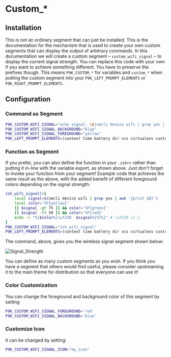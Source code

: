 # Custom_*

## Installation

This is not an ordinary segment that can just be installed. This is the
documentation for the mechanism that is used to create your own custom segments
that can display the output of arbitrary commands. In this documentation we
will create a custom segment – `custom_wifi_signal` – to display the current
signal strength. You can replace this code with your own if you want to
achieve something different. You have to preserve the prefixes though.
This means `P9K_CUSTOM_*` for variables and `custom_*` when putting the
custom segment into your `P9K_LEFT_PROMPT_ELEMENTS` or
`P9K_RIGHT_PROMPT_ELEMENTS`.

## Configuration

### Command as Segment

```zsh
P9K_CUSTOM_WIFI_SIGNAL="echo signal: \$(nmcli device wifi | grep yes | awk '{print \$8}')"
P9K_CUSTOM_WIFI_SIGNAL_BACKGROUND="blue"
P9K_CUSTOM_WIFI_SIGNAL_FOREGROUND="yellow"
P9K_LEFT_PROMPT_ELEMENTS=(context time battery dir vcs virtualenv custom_wifi_signal)
```

### Function as Segment

If you prefer, you can also define the function in your `.zshrc` rather than
putting it in-line with the variable export, as shown above. Just don't forget
to invoke your function from your segment! Example code that achieves the same
result as the above, with the added benefit of different foreground colors
depending on the signal strength:

```zsh 
zsh_wifi_signal(){
    local signal=$(nmcli device wifi | grep yes | awk '{print $8}')
    local color='%F{yellow}'
    [[ $signal -gt 75 ]] && color='%F{green}'
    [[ $signal -lt 50 ]] && color='%F{red}'
    echo -n "%{$color%}\uf230  $signal%{%f%}" # \uf230 is 
}   
P9K_CUSTOM_WIFI_SIGNAL="zsh_wifi_signal"
P9K_LEFT_PROMPT_ELEMENTS=(context time battery dir vcs virtualenv custom_wifi_signal)
```

The command, above, gives you the wireless signal segment shown below:

![Signal_Strength](https://user-images.githubusercontent.com/1544760/64135201-3234bd00-cde6-11e9-8e05-cd2939486bf2.png)

You can define as many custom segments as you wish. If you think you have
a segment that others would find useful, please consider upstreaming it to the
main theme for distribution so that everyone can use it!

### Color Customization

You can change the foreground and background color of this segment by setting
```zsh
P9K_CUSTOM_WIFI_SIGNAL_FOREGROUND='red'
P9K_CUSTOM_WIFI_SIGNAL_BACKGROUND='blue'
```

### Customize Icon

It can be changed by setting:
```zsh
P9K_CUSTOM_WIFI_SIGNAL_ICON="my_icon"
```
